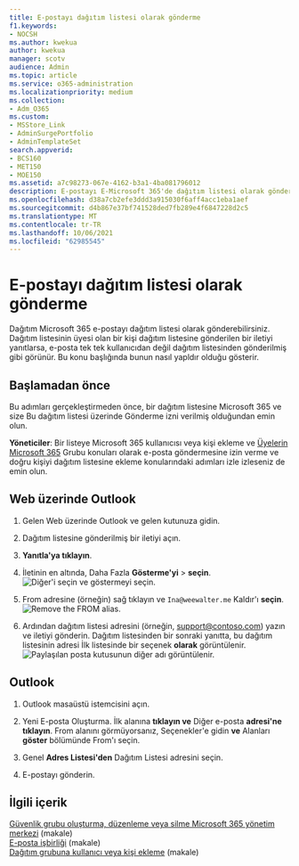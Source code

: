 ```yaml
---
title: E-postayı dağıtım listesi olarak gönderme
f1.keywords:
- NOCSH
ms.author: kwekua
author: kwekua
manager: scotv
audience: Admin
ms.topic: article
ms.service: o365-administration
ms.localizationpriority: medium
ms.collection:
- Adm_O365
ms.custom:
- MSStore_Link
- AdminSurgePortfolio
- AdminTemplateSet
search.appverid:
- BCS160
- MET150
- MOE150
ms.assetid: a7c98273-067e-4162-b3a1-4ba081796012
description: E-postayı E-Microsoft 365'de dağıtım listesi olarak gönderin; böylece bir üye bir iletiyi yanıtlarken dağıtım listesinden görünüyor olabilir.
ms.openlocfilehash: d38a7cb2efe3ddd3a915030f6aff4acc1eba1aef
ms.sourcegitcommit: d4b867e37bf741528ded7fb289e4f6847228d2c5
ms.translationtype: MT
ms.contentlocale: tr-TR
ms.lasthandoff: 10/06/2021
ms.locfileid: "62985545"
---
```

# <a name="send-email-as-a-distribution-list"></a>E-postayı dağıtım listesi olarak gönderme

Dağıtım Microsoft 365 e-postayı dağıtım listesi olarak gönderebilirsiniz. Dağıtım listesinin üyesi olan bir kişi dağıtım listesine gönderilen bir iletiyi yanıtlarsa, e-posta tek tek kullanıcıdan değil dağıtım listesinden gönderilmiş gibi görünür. Bu konu başlığında bunun nasıl yapldır olduğu gösterir.
  
## <a name="before-you-begin"></a>Başlamadan önce

Bu adımları gerçekleştirmeden önce, bir dağıtım listesine Microsoft 365 ve size Bu dağıtım listesi üzerinde Gönderme izni verilmiş olduğundan emin olun.
  
 **Yöneticiler**: Bir listeye Microsoft 365 kullanıcısı veya kişi ekleme ve [Üyelerin Microsoft 365](../email/add-user-or-contact-to-distribution-list.md) Grubu konuları olarak e-posta göndermesine izin verme ve doğru kişiyi [](../../solutions/allow-members-to-send-as-or-send-on-behalf-of-group.md#allow-members-to-send-email-as-a-group) dağıtım listesine ekleme konularındaki adımları izle izleseniz de emin olun.
  
## <a name="outlook-on-the-web"></a>Web üzerinde Outlook

1. Gelen Web üzerinde Outlook ve gelen kutunuza gidin. 
    
2. Dağıtım listesine gönderilmiş bir iletiyi açın. 
    
3. **Yanıtla'ya tıklayın**. 
    
4. İletinin en altında, Daha Fazla **Gösterme'yi** \> **seçin**.<br/> ![Diğer'i seçin ve göstermeyi seçin.](../../media/534f13b7-9f15-48ea-8835-ea2ed1863ece.png)
  
5. From adresine (örneğin) sağ tıklayın ve `Ina@weewalter.me` Kaldır'ı **seçin**.<br/> ![Remove the FROM alias.](../../media/9b8d8e8f-dc46-499c-89bd-0a480603bf1f.png)
  
6. Ardından dağıtım listesi adresini (örneğin, support@contoso.com) yazın ve iletiyi gönderin. Dağıtım listesinden bir sonraki yanıtta, bu dağıtım listesinin adresi İlk listesinde bir seçenek **olarak** görüntülenir.<br/>![Paylaşılan posta kutusunun diğer adı görüntülenir.](../../media/f7632a9a-9cab-446c-9e37-23ef50c5b975.png)

## <a name="outlook"></a>Outlook

1. Outlook masaüstü istemcisini açın.

2. Yeni E-posta Oluşturma. İlk alanına **tıklayın ve** Diğer e-posta **adresi'ne tıklayın**. From alanını görmüyorsanız, Seçenekler'e gidin **ve** Alanları **göster** bölümünde From'ı seçin.

3. Genel **Adres Listesi'den** Dağıtım Listesi adresini seçin.

4. E-postayı gönderin.

## <a name="related-content"></a>İlgili içerik

[Güvenlik grubu oluşturma, düzenleme veya silme Microsoft 365 yönetim merkezi](../email/create-edit-or-delete-a-security-group.md) (makale)\
[E-posta işbirliği](../email/email-collaboration.md) (makale)\
[Dağıtım grubuna kullanıcı veya kişi ekleme](../email/add-user-or-contact-to-distribution-list.md) (makale)
